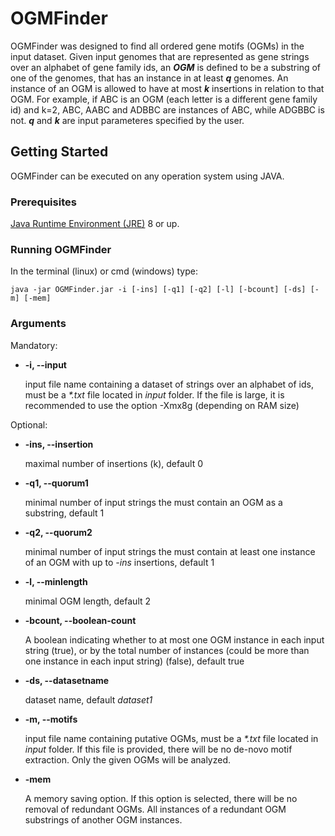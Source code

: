# OGMFinder
OGMFinder was designed to find all ordered gene motifs (OGMs) in the input dataset. Given input genomes that are represented as gene 
strings over an alphabet of gene family ids, an **_OGM_** is defined to be a substring of one of the genomes,
that has an instance in at least **_q_** genomes. An instance of an OGM is allowed to have at most **_k_** insertions in relation to 
that OGM. For example, if ABC is an OGM (each letter is a different gene family id) and k=2, ABC, AABC and ADBBC are instances of ABC, 
while ADGBBC is not. **_q_** and **_k_** are input parameteres specified by the user.

## Getting Started
OGMFinder can be executed on any operation system using JAVA.

### Prerequisites
[Java Runtime Environment (JRE)](http://www.oracle.com/technetwork/java/javase/downloads/index.html)
8 or up.

### Running OGMFinder
In the terminal (linux) or cmd (windows) type:
``` 
java -jar OGMFinder.jar -i [-ins] [-q1] [-q2] [-l] [-bcount] [-ds] [-m] [-mem]
```

### Arguments
Mandatory:
- **-i, --input**			
  
   input file name containing a dataset of strings over an alphabet of ids, must be a *\*.txt* file located in *input* folder.
   If the file is large, it is recommended to use the option -Xmx8g (depending on RAM size)
   
Optional:
- **-ins, --insertion**
   
   maximal number of insertions (k), default 0
- **-q1, --quorum1**		
   
   minimal number of input strings the must contain an OGM as a substring, default 1
- **-q2, --quorum2**
   
   minimal number of input strings the must contain at least one instance of an OGM with up to *-ins* insertions, default 1
- **-l, --minlength**	
   
   minimal OGM length, default 2
- **-bcount, --boolean-count**
   
   A boolean indicating whether to at most one OGM instance in each input string (true), or by the total number of instances
   (could be more than one instance in each input string) (false), default true
- **-ds, --datasetname**
   
   dataset name, default *dataset1*
- **-m, --motifs**
   
   input file name containing putative OGMs, must be a *\*.txt* file located in *input* folder. If this file is provided, there will be no de-novo motif extraction. Only the given OGMs will be analyzed.
   
- **-mem**

   A memory saving option. If this option is selected, there will be no removal of redundant OGMs. All instances of a redundant OGM substrings of another OGM instances.
